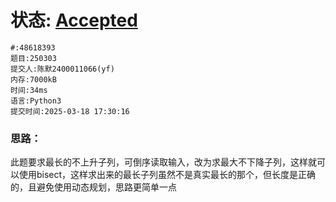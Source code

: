# 状态: [Accepted](http://xzmdsa.openjudge.cn/2025hw3/solution/48618393/)
```
#:48618393
题目:250303
提交人:陈默2400011066(yf)
内存:7000kB
时间:34ms
语言:Python3
提交时间:2025-03-18 17:30:16
```
### 思路：
此题要求最长的不上升子列，可倒序读取输入，改为求最大不下降子列，这样就可以使用bisect，这样求出来的最长子列虽然不是真实最长的那个，但长度是正确的，且避免使用动态规划，思路更简单一点